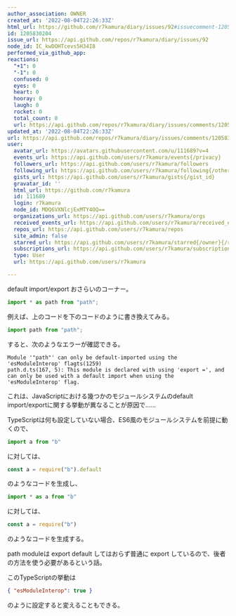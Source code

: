 ```yaml
---
author_association: OWNER
created_at: '2022-08-04T22:26:33Z'
html_url: https://github.com/r7kamura/diary/issues/92#issuecomment-1205830204
id: 1205830204
issue_url: https://api.github.com/repos/r7kamura/diary/issues/92
node_id: IC_kwDOHTcevs5H34I8
performed_via_github_app: 
reactions:
  "+1": 0
  "-1": 0
  confused: 0
  eyes: 0
  heart: 0
  hooray: 0
  laugh: 0
  rocket: 0
  total_count: 0
  url: https://api.github.com/repos/r7kamura/diary/issues/comments/1205830204/reactions
updated_at: '2022-08-04T22:26:33Z'
url: https://api.github.com/repos/r7kamura/diary/issues/comments/1205830204
user:
  avatar_url: https://avatars.githubusercontent.com/u/111689?v=4
  events_url: https://api.github.com/users/r7kamura/events{/privacy}
  followers_url: https://api.github.com/users/r7kamura/followers
  following_url: https://api.github.com/users/r7kamura/following{/other_user}
  gists_url: https://api.github.com/users/r7kamura/gists{/gist_id}
  gravatar_id: ''
  html_url: https://github.com/r7kamura
  id: 111689
  login: r7kamura
  node_id: MDQ6VXNlcjExMTY4OQ==
  organizations_url: https://api.github.com/users/r7kamura/orgs
  received_events_url: https://api.github.com/users/r7kamura/received_events
  repos_url: https://api.github.com/users/r7kamura/repos
  site_admin: false
  starred_url: https://api.github.com/users/r7kamura/starred{/owner}{/repo}
  subscriptions_url: https://api.github.com/users/r7kamura/subscriptions
  type: User
  url: https://api.github.com/users/r7kamura

---
```

default import/export おさらいのコーナー。

```typescript
import * as path from "path";
```

例えば、上のコードを下のコードのように書き換えてみる。

```typescript
import path from "path";
```

すると、次のようなエラーが確認できる。

```
Module '"path"' can only be default-imported using the 'esModuleInterop' flagts(1259)
path.d.ts(167, 5): This module is declared with using 'export =', and can only be used with a default import when using the 'esModuleInterop' flag.
```

これは、JavaScriptにおける幾つかのモジュールシステムのdefault import/exportに関する挙動が異なることが原因で……

TypeScriptは何も設定していない場合、ES6風のモジュールシステムを前提に動くので、

```typescript
import a from "b"
```

に対しては、

```typescript
const a = require("b").default
```

のようなコードを生成し、

```typescript
import * as a from "b"
```

に対しては、

```typescript
const a = require("b")
```

のようなコードを生成する。

path moduleは export default してはおらず普通に export しているので、後者の方法を使う必要があるという話。

このTypeScriptの挙動は

```json
{ "esModuleInterop": true }
```

のように設定すると変えることもできる。